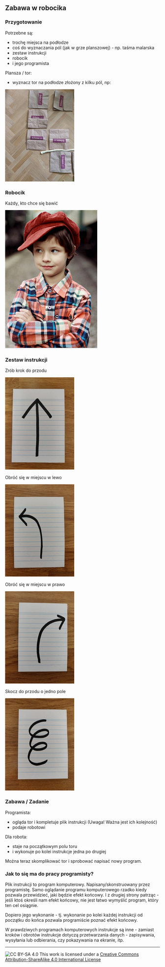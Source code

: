 ## Zabawa w robocika

### Przygotowanie

Potrzebne są:

- trochę miejsca na podłodze
- coś do wyznaczania pól (jak w grze planszowej) - np. taśma malarska
- zestaw instrukcji
- robocik
- i jego programista

Plansza / tor:

- wyznacz tor na podłodze złożony z kilku pól, np:

![tor](obrazki/tor.jpg)

### Robocik

Każdy, kto chce się bawić

![robocik](obrazki/robocik.jpg)

### Zestaw instrukcji

Zrób krok do przodu

![do przodu](obrazki/doprzodu.jpg)

Obróć się w miejscu w lewo

![w lewo](obrazki/lewo.jpg)

Obróć się w miejscu w prawo

![w prawo](obrazki/prawo.jpg)

Skocz do przodu o jedno pole

![skok](obrazki/skok.jpg)

### Zabawa / Zadanie

Programista:
- ogląda tor i kompletuje plik instrukcji (Uwaga! Ważna jest ich kolejność)
- podaje robotowi

Dla robota:
- staje na początkowym polu toru
- i wykonuje po kolei instrukcje jedna po drugiej

Można teraz skomplikować tor i sprobować napisać nowy program.

### Jak to się ma do pracy programisty?

Plik instrukcji to program komputerowy. Napisany/skonstruowany przez
programistę. Samo oglądanie programu komputerowego rzadko kiedy pozwala
przewidzieć, jaki będzie efekt końcowy. I z drugiej strony patrząc - jeśli
ktoś określi nam efekt końcowy, nie jest łatwo wymyślić program, który ten cel osiągnie.

Dopiero jego wykonanie - tj. wykonanie po kolei każdej instrukcji od
początku do końca pozwala programiście poznać efekt końcowy.

W prawdziwych programach komputerowych instrukcje są inne - zamiast kroków i obrotów
instrukcje dotyczą przetwarzania danych - zapisywania, wysyłania lub
odbierania, czy pokazywania na ekranie, itp.

---- 
![CC BY-SA 4.0](https://i.creativecommons.org/l/by-sa/4.0/88x31.png)
This work is licensed under a [Creative Commons Attribution-ShareAlike 4.0 International License](http://creativecommons.org/licenses/by-sa/4.0/)
